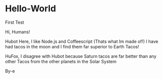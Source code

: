 # Hello-World
First Test

Hi, Humans!

Hubot Here, I like Node.js and Coffeescript (Thats what Im made of!)
I have had tacos in the moon and I find them far superior to Earth Tacos!

HuFox, I disagree with Hubot because Saturn tacos are far better than any other Tacos from the 
other planets in the Solar System

By-e
